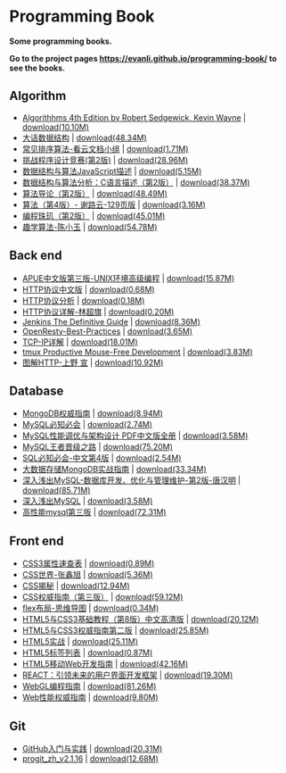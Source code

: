# Programming Book

**Some programming books.**

**Go to the project pages https://evanli.github.io/programming-book/ to see the books.**

## Algorithm

- [Algorithhms 4th Edition by Robert Sedgewick, Kevin Wayne](./Algorithm/Algorithhms%204th%20Edition%20by%20Robert%20Sedgewick,%20Kevin%20Wayne.pdf) \| 	[download(10.10M)](https://github.com/EvanLi/programming-book/raw/master/Algorithm/Algorithhms%204th%20Edition%20by%20Robert%20Sedgewick,%20Kevin%20Wayne.pdf)
- [大话数据结构](./Algorithm/大话数据结构.pdf) \| 	[download(48.34M)](https://github.com/EvanLi/programming-book/raw/master/Algorithm/大话数据结构.pdf)
- [常见排序算法-看云文档小组](./Algorithm/常见排序算法-看云文档小组.pdf) \| 	[download(1.71M)](https://github.com/EvanLi/programming-book/raw/master/Algorithm/常见排序算法-看云文档小组.pdf)
- [挑战程序设计竞赛(第2版)](./Algorithm/挑战程序设计竞赛%28第2版%29.pdf) \| 	[download(28.96M)](https://github.com/EvanLi/programming-book/raw/master/Algorithm/挑战程序设计竞赛%28第2版%29.pdf)
- [数据结构与算法JavaScript描述](./Algorithm/数据结构与算法JavaScript描述.pdf) \| 	[download(5.15M)](https://github.com/EvanLi/programming-book/raw/master/Algorithm/数据结构与算法JavaScript描述.pdf)
- [数据结构与算法分析：C语言描述（第2版）](./Algorithm/数据结构与算法分析：C语言描述（第2版）.pdf) \| 	[download(38.37M)](https://github.com/EvanLi/programming-book/raw/master/Algorithm/数据结构与算法分析：C语言描述（第2版）.pdf)
- [算法导论（第2版）](./Algorithm/算法导论（第2版）.pdf) \| 	[download(48.49M)](https://github.com/EvanLi/programming-book/raw/master/Algorithm/算法导论（第2版）.pdf)
- [算法（第4版）- 谢路云-129页版](./Algorithm/算法（第4版）-%20谢路云-129页版.pdf) \| 	[download(3.16M)](https://github.com/EvanLi/programming-book/raw/master/Algorithm/算法（第4版）-%20谢路云-129页版.pdf)
- [编程珠玑（第2版）](./Algorithm/编程珠玑（第2版）.pdf) \| 	[download(45.01M)](https://github.com/EvanLi/programming-book/raw/master/Algorithm/编程珠玑（第2版）.pdf)
- [趣学算法-陈小玉](./Algorithm/趣学算法-陈小玉.pdf) \| 	[download(54.78M)](https://github.com/EvanLi/programming-book/raw/master/Algorithm/趣学算法-陈小玉.pdf)

## Back end

- [APUE中文版第三版-UNIX环境高级编程](./Back-end/APUE中文版第三版-UNIX环境高级编程.pdf) \| 	[download(15.87M)](https://github.com/EvanLi/programming-book/raw/master/Back-end/APUE中文版第三版-UNIX环境高级编程.pdf)
- [HTTP协议中文版](./Back-end/HTTP协议中文版.pdf) \| 	[download(0.68M)](https://github.com/EvanLi/programming-book/raw/master/Back-end/HTTP协议中文版.pdf)
- [HTTP协议分析](./Back-end/HTTP协议分析.pdf) \| 	[download(0.18M)](https://github.com/EvanLi/programming-book/raw/master/Back-end/HTTP协议分析.pdf)
- [HTTP协议详解-林超旗](./Back-end/HTTP协议详解-林超旗.pdf) \| 	[download(0.20M)](https://github.com/EvanLi/programming-book/raw/master/Back-end/HTTP协议详解-林超旗.pdf)
- [Jenkins The Definitive Guide](./Back-end/Jenkins%20The%20Definitive%20Guide.pdf) \| 	[download(8.36M)](https://github.com/EvanLi/programming-book/raw/master/Back-end/Jenkins%20The%20Definitive%20Guide.pdf)
- [OpenResty-Best-Practices](./Back-end/OpenResty-Best-Practices.pdf) \| 	[download(3.65M)](https://github.com/EvanLi/programming-book/raw/master/Back-end/OpenResty-Best-Practices.pdf)
- [TCP-IP详解](./Back-end/TCP-IP详解.pdf) \| 	[download(18.01M)](https://github.com/EvanLi/programming-book/raw/master/Back-end/TCP-IP详解.pdf)
- [tmux Productive Mouse-Free Development](./Back-end/tmux%20Productive%20Mouse-Free%20Development.pdf) \| 	[download(3.83M)](https://github.com/EvanLi/programming-book/raw/master/Back-end/tmux%20Productive%20Mouse-Free%20Development.pdf)
- [图解HTTP-上野 宣](./Back-end/图解HTTP-上野%20宣.pdf) \| 	[download(10.92M)](https://github.com/EvanLi/programming-book/raw/master/Back-end/图解HTTP-上野%20宣.pdf)

## Database

- [MongoDB权威指南](./Database/MongoDB权威指南.pdf) \| 	[download(8.94M)](https://github.com/EvanLi/programming-book/raw/master/Database/MongoDB权威指南.pdf)
- [MySQL必知必会](./Database/MySQL必知必会.pdf) \| 	[download(2.74M)](https://github.com/EvanLi/programming-book/raw/master/Database/MySQL必知必会.pdf)
- [MySQL性能调优与架构设计 PDF中文版全册](./Database/MySQL性能调优与架构设计%20PDF中文版全册.pdf) \| 	[download(3.58M)](https://github.com/EvanLi/programming-book/raw/master/Database/MySQL性能调优与架构设计%20PDF中文版全册.pdf)
- [MySQL王者晋级之路](./Database/MySQL王者晋级之路.pdf) \| 	[download(75.20M)](https://github.com/EvanLi/programming-book/raw/master/Database/MySQL王者晋级之路.pdf)
- [SQL必知必会-中文第4版](./Database/SQL必知必会-中文第4版.pdf) \| 	[download(2.54M)](https://github.com/EvanLi/programming-book/raw/master/Database/SQL必知必会-中文第4版.pdf)
- [大数据存储MongoDB实战指南](./Database/大数据存储MongoDB实战指南.pdf) \| 	[download(33.34M)](https://github.com/EvanLi/programming-book/raw/master/Database/大数据存储MongoDB实战指南.pdf)
- [深入浅出MySQL-数据库开发、优化与管理维护-第2版-唐汉明](./Database/深入浅出MySQL-数据库开发、优化与管理维护-第2版-唐汉明.pdf) \| 	[download(85.71M)](https://github.com/EvanLi/programming-book/raw/master/Database/深入浅出MySQL-数据库开发、优化与管理维护-第2版-唐汉明.pdf)
- [深入浅出MySQL](./Database/深入浅出MySQL.pdf) \| 	[download(3.58M)](https://github.com/EvanLi/programming-book/raw/master/Database/深入浅出MySQL.pdf)
- [高性能mysql第三版](./Database/高性能mysql第三版.pdf) \| 	[download(72.31M)](https://github.com/EvanLi/programming-book/raw/master/Database/高性能mysql第三版.pdf)

## Front end

- [CSS3属性速查表](./Front-end/CSS3属性速查表.pdf) \| 	[download(0.89M)](https://github.com/EvanLi/programming-book/raw/master/Front-end/CSS3属性速查表.pdf)
- [CSS世界-张鑫旭](./Front-end/CSS世界-张鑫旭.pdf) \| 	[download(5.36M)](https://github.com/EvanLi/programming-book/raw/master/Front-end/CSS世界-张鑫旭.pdf)
- [CSS揭秘](./Front-end/CSS揭秘.pdf) \| 	[download(12.94M)](https://github.com/EvanLi/programming-book/raw/master/Front-end/CSS揭秘.pdf)
- [CSS权威指南（第三版）](./Front-end/CSS权威指南（第三版）.pdf) \| 	[download(59.12M)](https://github.com/EvanLi/programming-book/raw/master/Front-end/CSS权威指南（第三版）.pdf)
- [flex布局-思维导图](./Front-end/flex布局-思维导图.pdf) \| 	[download(0.34M)](https://github.com/EvanLi/programming-book/raw/master/Front-end/flex布局-思维导图.pdf)
- [HTML5与CSS3基础教程（第8版）中文高清版](./Front-end/HTML5与CSS3基础教程（第8版）中文高清版.pdf) \| 	[download(20.12M)](https://github.com/EvanLi/programming-book/raw/master/Front-end/HTML5与CSS3基础教程（第8版）中文高清版.pdf)
- [HTML5与CSS3权威指南第二版](./Front-end/HTML5与CSS3权威指南第二版.pdf) \| 	[download(25.85M)](https://github.com/EvanLi/programming-book/raw/master/Front-end/HTML5与CSS3权威指南第二版.pdf)
- [HTML5实战](./Front-end/HTML5实战.pdf) \| 	[download(25.11M)](https://github.com/EvanLi/programming-book/raw/master/Front-end/HTML5实战.pdf)
- [HTML5标签列表](./Front-end/HTML5标签列表.pdf) \| 	[download(0.87M)](https://github.com/EvanLi/programming-book/raw/master/Front-end/HTML5标签列表.pdf)
- [HTML5移动Web开发指南](./Front-end/HTML5移动Web开发指南.pdf) \| 	[download(42.16M)](https://github.com/EvanLi/programming-book/raw/master/Front-end/HTML5移动Web开发指南.pdf)
- [REACT：引领未来的用户界面开发框架](./Front-end/REACT：引领未来的用户界面开发框架.pdf) \| 	[download(19.30M)](https://github.com/EvanLi/programming-book/raw/master/Front-end/REACT：引领未来的用户界面开发框架.pdf)
- [WebGL编程指南](./Front-end/WebGL编程指南.pdf) \| 	[download(81.26M)](https://github.com/EvanLi/programming-book/raw/master/Front-end/WebGL编程指南.pdf)
- [Web性能权威指南](./Front-end/Web性能权威指南.pdf) \| 	[download(9.80M)](https://github.com/EvanLi/programming-book/raw/master/Front-end/Web性能权威指南.pdf)

## Git

- [GitHub入门与实践](./Git/GitHub入门与实践.pdf) \| 	[download(20.31M)](https://github.com/EvanLi/programming-book/raw/master/Git/GitHub入门与实践.pdf)
- [progit_zh_v2.1.16](./Git/progit_zh_v2.1.16.pdf) \| 	[download(12.68M)](https://github.com/EvanLi/programming-book/raw/master/Git/progit_zh_v2.1.16.pdf)
